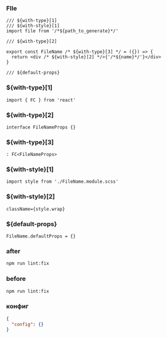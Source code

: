 ### FIle

```tsx
/// ${with-type}[1]
/// ${with-style}[1]
import file from '/*${path_to_generate}*/'

/// ${with-type}[2]

export const FileName /* ${with-type}[3] */ = ({}) => {
  return <div /* ${with-style}[2] */>{'/*${name}*/'}</div>
}

/// ${default-props}
```

### ${with-type}[1]

```text
import { FC } from 'react'
```

### ${with-type}[2]

```text
interface FileNameProps {}
```

### ${with-type}[3]

```text
: FC<FileNameProps>
```

### ${with-style}[1]

```text
import style from './FileName.module.scss'
```

### ${with-style}[2]

```text
className={style.wrap}
```

### ${default-props}

```tsx
FileName.defaultProps = {}
```

### after

```bash
npm run lint:fix
```

### before

```bash
npm run lint:fix
```

### конфиг

```json
{
  "config": {}
}
```
